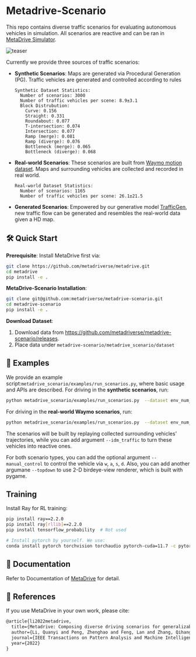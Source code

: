 # Metadrive-Scenario

This repo contains diverse traffic scenarios for evaluating autonomous vehicles in simulation.
All scenarios are reactive and can be ran in [MetaDrive Simulator](https://github.com/metadriverse/metadrive). 

![teaser](./docs/teaser.gif)

Currently we provide three sources of traffic scenarios:
- **Synthetic Scenarios**: Maps are generated via Procedural Generation (PG). Traffic vehicles are generated and 
controlled according to rules
    ```
    Synthetic Dataset Statistics:
      Number of scenarios: 3000
      Number of traffic vehicles per scene: 8.9±3.1
      Block Distrubution:
        Curve: 0.156
        Straight: 0.331
        Roundabout: 0.077
        T-intersection: 0.074
        Intersection: 0.077
        Ramp (merge): 0.081
        Ramp (diverge): 0.076
        Bottleneck (merge): 0.065
        Bottleneck (diverge): 0.068
    ```
- **Real-world Scenarios**: These scenarios are built from [Waymo motion dataset](https://waymo.com/open/). Maps and surrounding vehicles are collected and recorded in real world.
    ```
    Real-world Dataset Statistics:
      Number of scenarios: 1165
      Number of traffic vehicles per scene: 26.1±21.5
    ```
- **Generated Scenarios**: Empowered by our generative model [TrafficGen](https://metadriverse.github.io/trafficgen/), new traffic flow can be generated and resembles the real-world data given a HD map.

## 🛠 Quick Start
**Prerequisite**: Install MetaDrive first via:

```bash
git clone https://github.com/metadriverse/metadrive.git
cd metadrive
pip install -e .
```

**MetaDrive-Scenario Installation**:

```bash
git clone git@github.com:metadriverse/metadrive-scenario.git
cd metadrive-scenario
pip install -e .
```

**Download Dataset**:
1. Download data from https://github.com/metadriverse/metadrive-scenario/releases.
2. Place data under ```metadrive-scenario/metadrive_scenario/dataset```

## 🚕 Examples

We provide an example script:```metadrive_scenario/examples/run_scenarios.py```, where basic usage and APIs are described.
For driving in the **synthetic scenarios**, run:
```bash
python metadrive_scenario/examples/run_scenarios.py  --dataset env_num_3000_start_seed_0_synthetic --scenario_start=0 --scenario_end=3000 
```

For driving in the **real-world Waymo scenarios**, run:
```bash
python metadrive_scenario/examples/run_scenarios.py  --dataset env_num_1165_waymo --scenario_start=0 --scenario_end=1000 
```
The scenarios will be built by replaying collected surrounding vehicles' trajectories, while you can add argument 
```--idm_traffic``` to turn these vehicles into reactive ones.

For both scenario types, you can add the optional argument ```--manual_control``` to control the vehicle via ```w```, ```a```, ```s```, ```d```.
Also, you can add another argumane ```--topdown``` to use 2-D birdeye-view renderer, which is built with pygame.


## Training

Install Ray for RL training:

```bash
pip install ray==2.2.0
pip install ray[rllib]==2.2.0
pip install tensorflow_probability  # Not used

# Install pytorch by yourself. We use:
conda install pytorch torchvision torchaudio pytorch-cuda=11.7 -c pytorch -c nvidia


```

## 🏫 Documentation

Refer to Documentation of [MetaDrive](https://metadrive-simulator.readthedocs.io) for detail.


## 📎 References

If you use MetaDrive in your own work, please cite:

```latex
@article{li2022metadrive,
  title={Metadrive: Composing diverse driving scenarios for generalizable reinforcement learning},
  author={Li, Quanyi and Peng, Zhenghao and Feng, Lan and Zhang, Qihang and Xue, Zhenghai and Zhou, Bolei},
  journal={IEEE Transactions on Pattern Analysis and Machine Intelligence},
  year={2022}
}
```

